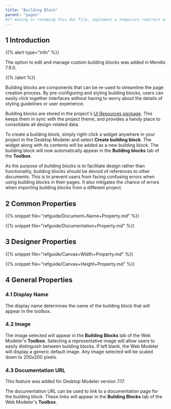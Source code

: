 ```yaml
---
title: "Building Block"
parent: "pages"
#If moving or renaming this doc file, implement a temporary redirect and let the respective team know they should update the URL in the product. See Mapping to Products for more details.
---
```


## 1 Introduction

{{% alert type="info" %}}

The option to edit and manage custom building blocks was added in Mendix 7.9.0.

{{% /alert %}}

Building blocks are components that can be re-used to streamline the page creation process. By pre-configuring and styling building blocks, users can easily click together interfaces without having to worry about the details of styling guidelines or user experience. 

Building blocks are stored in the project's [UI Resources package](ui-resources-package). This keeps them in sync with the project theme, and provides a handy place to consolidate all design-related data. 

To create a building block, simply right-click a widget anywhere in your project in the Desktop Modeler and select **Create building block**. The widget along with its contents will be added as a new building block. The building block will now automatically appear in the **Building blocks** tab of the **Toolbox**. 

As the purpose of building blocks is to facilitate design rather than functionality, building blocks should be devoid of references to other documents. This is to prevent users from facing confusing errors when using building blocks in their pages. It also mitigates the chance of errors when importing building blocks from a different project. 

## 2 Common Properties

{{% snippet file="refguide/Document+Name+Property.md" %}}

{{% snippet file="refguide/Documentation+Property.md" %}}

## 3 Designer Properties

{{% snippet file="refguide/Canvas+Width+Property.md" %}}

{{% snippet file="refguide/Canvas+Height+Property.md" %}}

## 4 General Properties

### 4.1 Display Name

The display name determines the name of the building block that will appear in the toolbox. 

### 4.2 Image

The image selected will appear in the **Building Blocks** tab of the Web Modeler's **Toolbox**. Selecting a representative image will allow users to easily distinguish between building blocks. If left blank, the Web Modeler will display a generic default image. Any image selected will be scaled down to 200x200 pixels.

### 4.3 Documentation URL

<div class="alert alert-info">
This feature was added for Desktop Modeler version 7.17.
</div>

The documentation URL can be used to link to a documentation page for the building block. These links will appear in the **Building Blocks** tab of the Web Modeler's **Toolbox**.
